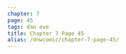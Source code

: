 ```yaml
---
chapter: 7
page: 45
tags: dan eve
title: Chapter 7 Page 45
alias: /dnwcomic/chapter-7-page-45/
---
```


